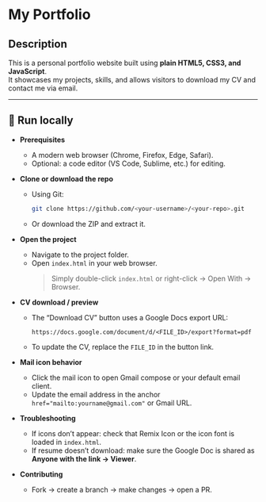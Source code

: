 # My Portfolio

## Description

This is a personal portfolio website built using **plain HTML5, CSS3, and JavaScript**.  
It showcases my projects, skills, and allows visitors to download my CV and contact me via email.

---

## 🚀 Run locally

- **Prerequisites**
  - A modern web browser (Chrome, Firefox, Edge, Safari).  
  - Optional: a code editor (VS Code, Sublime, etc.) for editing.

- **Clone or download the repo**
  - Using Git:  
    ```bash
    git clone https://github.com/<your-username>/<your-repo>.git
    ```
  - Or download the ZIP and extract it.

- **Open the project**
  - Navigate to the project folder.
  - Open `index.html` in your web browser.  
    > Simply double-click `index.html` or right-click → Open With → Browser.

- **CV download / preview**
  - The “Download CV” button uses a Google Docs export URL:  
    ```
    https://docs.google.com/document/d/<FILE_ID>/export?format=pdf
    ```
  - To update the CV, replace the `FILE_ID` in the button link.

- **Mail icon behavior**
  - Click the mail icon to open Gmail compose or your default email client.  
  - Update the email address in the anchor `href="mailto:yourname@gmail.com"` or Gmail URL.

- **Troubleshooting**
  - If icons don’t appear: check that Remix Icon or the icon font is loaded in `index.html`.  
  - If resume doesn’t download: make sure the Google Doc is shared as **Anyone with the link → Viewer**.

- **Contributing**
  - Fork → create a branch → make changes → open a PR.


